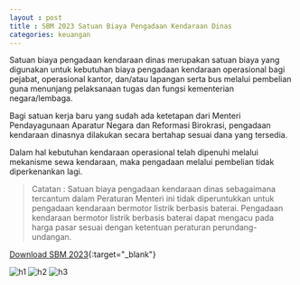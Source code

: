 ```yaml
---
layout : post
title : SBM 2023 Satuan Biaya Pengadaan Kendaraan Dinas
categories: keuangan
---
```


Satuan biaya pengadaan kendaraan dinas merupakan satuan biaya yang digunakan untuk kebutuhan biaya pengadaan kendaraan operasional bagi pejabat, operasional kantor, dan/atau lapangan serta bus melalui pembelian guna menunjang pelaksanaan tugas dan fungsi kementerian negara/lembaga.

Bagi satuan kerja baru yang sudah ada ketetapan dari Menteri Pendayagunaan Aparatur Negara dan Reformasi Birokrasi, pengadaan kendaraan dinasnya dilakukan secara bertahap sesuai dana yang tersedia.

Dalam hal kebutuhan kendaraan operasional telah dipenuhi melalui mekanisme sewa kendaraan, maka pengadaan melalui pembelian tidak diperkenankan lagi.

> Catatan : Satuan biaya pengadaan kendaraan dinas sebagaimana tercantum dalam Peraturan Menteri ini tidak diperuntukkan untuk pengadaan kendaraan bermotor listrik berbasis baterai. Pengadaan kendaraan bermotor listrik berbasis baterai dapat mengacu pada harga pasar sesuai dengan ketentuan peraturan perundang-undangan.


[Download SBM 2023](https://firebasestorage.googleapis.com/v0/b/geotag-b7d33.appspot.com/o/SBM_2023.pdf?alt=media&token=228220bb-e660-47cd-bb6f-ef614ad11018){:target="_blank"}

![h1](https://firebasestorage.googleapis.com/v0/b/geotag-b7d33.appspot.com/o/SBM_2023_page-0038.jpg?alt=media&token=be13a659-7a98-4706-859e-8e9e61b03cc3)
![h2](https://firebasestorage.googleapis.com/v0/b/geotag-b7d33.appspot.com/o/SBM_2023_page-0039.jpg?alt=media&token=8c9e895b-aa7a-476d-8e2e-0469801388b7)
![h3](https://firebasestorage.googleapis.com/v0/b/geotag-b7d33.appspot.com/o/SBM_2023_page-0040.jpg?alt=media&token=fd658433-4f7e-41bf-8535-31e0918bca2e)

